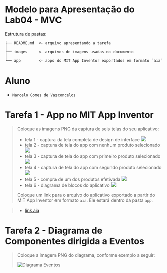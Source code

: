 # Modelo para Apresentação do Lab04 - MVC

Estrutura de pastas:

~~~
├── README.md  <- arquivo apresentando a tarefa
│
├── images     <- arquivos de imagens usadas no documento
│
└── app        <- apps do MIT App Inventor exportados em formato `aia`
~~~

# Aluno
* `Marcelo Gomes de Vasconcelos`

# Tarefa 1 - App no MIT App Inventor

> Coloque as imagens PNG da captura de seis telas do seu aplicativo:
> * tela 1 - captura da tela completa de design de interface
> ![](/labs/2022/04-mvc/images/desing.png)
> * tela 2 - captura de tela do app com nenhum produto selecionado
> ![](/labs/2022/04-mvc/images/sem_selecao.jpg)
> * tela 3 - captura de tela do app com primeiro produto selecionado
> ![](/labs/2022/04-mvc/images/selecionou_1.jpg)
> * tela 4 - captura de tela do app com segundo produto selecionado
> ![](/labs/2022/04-mvc/images/selecionou_2.jpg)
> * tela 5 - compra de um dos produtos efetivada
> ![](/labs/2022/04-mvc/images/compra.jpg)
> * tela 6 - diagrama de blocos do aplicativo
> ![](/labs/2022/04-mvc/images/blocks.png)
>
> Coloque um link para o arquivo do aplicativo exportado a partir do MIT App Inventor em formato `aia`. Ele estará dentro da pasta `app`.

> * [link aia](/labs/2022/04-mvc/app/MVC04.aia)

# Tarefa 2 - Diagrama de Componentes dirigida a Eventos

> Coloque a imagem PNG do diagrama, conforme exemplo a seguir:
>
> ![Diagrama Eventos](/labs/2022/04-mvc/images/diagrama.png)
